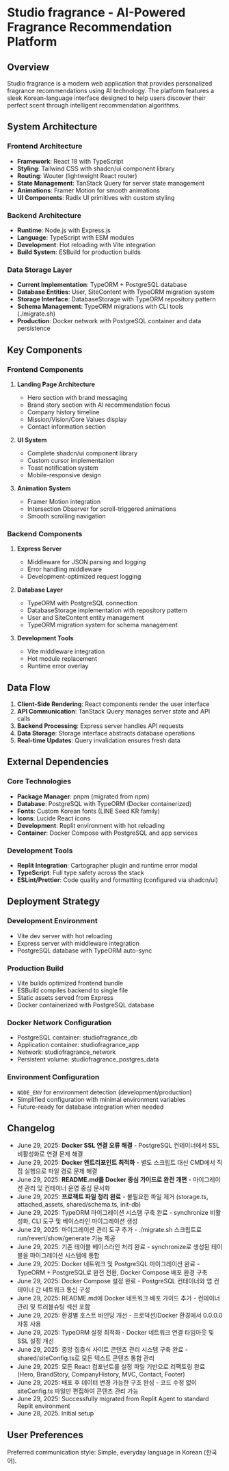 # Studio fragrance - AI-Powered Fragrance Recommendation Platform

## Overview

Studio fragrance is a modern web application that provides personalized fragrance recommendations using AI technology. The platform features a sleek Korean-language interface designed to help users discover their perfect scent through intelligent recommendation algorithms.

## System Architecture

### Frontend Architecture
- **Framework**: React 18 with TypeScript
- **Styling**: Tailwind CSS with shadcn/ui component library
- **Routing**: Wouter (lightweight React router)
- **State Management**: TanStack Query for server state management
- **Animations**: Framer Motion for smooth animations
- **UI Components**: Radix UI primitives with custom styling

### Backend Architecture
- **Runtime**: Node.js with Express.js
- **Language**: TypeScript with ESM modules
- **Development**: Hot reloading with Vite integration
- **Build System**: ESBuild for production builds

### Data Storage Layer
- **Current Implementation**: TypeORM + PostgreSQL database
- **Database Entities**: User, SiteContent with TypeORM migration system
- **Storage Interface**: DatabaseStorage with TypeORM repository pattern
- **Schema Management**: TypeORM migrations with CLI tools (./migrate.sh)
- **Production**: Docker network with PostgreSQL container and data persistence

## Key Components

### Frontend Components
1. **Landing Page Architecture**
   - Hero section with brand messaging
   - Brand story section with AI recommendation focus
   - Company history timeline
   - Mission/Vision/Core Values display
   - Contact information section

2. **UI System**
   - Complete shadcn/ui component library
   - Custom cursor implementation
   - Toast notification system
   - Mobile-responsive design

3. **Animation System**
   - Framer Motion integration
   - Intersection Observer for scroll-triggered animations
   - Smooth scrolling navigation

### Backend Components
1. **Express Server**
   - Middleware for JSON parsing and logging
   - Error handling middleware
   - Development-optimized request logging

2. **Database Layer**
   - TypeORM with PostgreSQL connection
   - DatabaseStorage implementation with repository pattern
   - User and SiteContent entity management
   - TypeORM migration system for schema management

3. **Development Tools**
   - Vite middleware integration
   - Hot module replacement
   - Runtime error overlay

## Data Flow

1. **Client-Side Rendering**: React components render the user interface
2. **API Communication**: TanStack Query manages server state and API calls
3. **Backend Processing**: Express server handles API requests
4. **Data Storage**: Storage interface abstracts database operations
5. **Real-time Updates**: Query invalidation ensures fresh data

## External Dependencies

### Core Technologies
- **Package Manager**: pnpm (migrated from npm)
- **Database**: PostgreSQL with TypeORM (Docker containerized)
- **Fonts**: Custom Korean fonts (LINE Seed KR family)
- **Icons**: Lucide React icons
- **Development**: Replit environment with hot reloading
- **Container**: Docker Compose with PostgreSQL and app services

### Development Tools
- **Replit Integration**: Cartographer plugin and runtime error modal
- **TypeScript**: Full type safety across the stack
- **ESLint/Prettier**: Code quality and formatting (configured via shadcn/ui)

## Deployment Strategy

### Development Environment
- Vite dev server with hot reloading
- Express server with middleware integration
- PostgreSQL database with TypeORM auto-sync

### Production Build
- Vite builds optimized frontend bundle
- ESBuild compiles backend to single file
- Static assets served from Express
- Docker containerized with PostgreSQL database

### Docker Network Configuration
- PostgreSQL container: studiofragrance_db
- Application container: studiofragrance_app
- Network: studiofragrance_network
- Persistent volume: studiofragrance_postgres_data

### Environment Configuration
- `NODE_ENV` for environment detection (development/production)
- Simplified configuration with minimal environment variables
- Future-ready for database integration when needed

## Changelog
- June 29, 2025: **Docker SSL 연결 오류 해결** - PostgreSQL 컨테이너에서 SSL 비활성화로 연결 문제 해결
- June 29, 2025: **Docker 엔트리포인트 최적화** - 별도 스크립트 대신 CMD에서 직접 실행으로 파일 경로 문제 해결
- June 29, 2025: **README.md를 Docker 중심 가이드로 완전 개편** - 마이그레이션 관리 및 컨테이너 운영 중심 문서화
- June 29, 2025: **프로젝트 파일 정리 완료** - 불필요한 파일 제거 (storage.ts, attached_assets, shared/schema.ts, init-db)
- June 29, 2025: TypeORM 마이그레이션 시스템 구축 완료 - synchronize 비활성화, CLI 도구 및 베이스라인 마이그레이션 생성
- June 29, 2025: 마이그레이션 관리 도구 추가 - ./migrate.sh 스크립트로 run/revert/show/generate 기능 제공
- June 29, 2025: 기존 테이블 베이스라인 처리 완료 - synchronize로 생성된 테이블을 마이그레이션 시스템에 통합
- June 29, 2025: Docker 네트워크 및 PostgreSQL 마이그레이션 완료 - TypeORM + PostgreSQL로 완전 전환, Docker Compose 배포 환경 구축
- June 29, 2025: Docker Compose 설정 완료 - PostgreSQL 컨테이너와 앱 컨테이너 간 네트워크 통신 구성
- June 29, 2025: README.md에 Docker 네트워크 배포 가이드 추가 - 컨테이너 관리 및 트러블슈팅 섹션 포함
- June 29, 2025: 환경별 호스트 바인딩 개선 - 프로덕션/Docker 환경에서 0.0.0.0 자동 사용
- June 29, 2025: TypeORM 설정 최적화 - Docker 네트워크 연결 타임아웃 및 SSL 설정 개선
- June 29, 2025: 중앙 집중식 사이트 콘텐츠 관리 시스템 구축 완료 - shared/siteConfig.ts로 모든 텍스트 콘텐츠 통합 관리
- June 29, 2025: 모든 React 컴포넌트를 설정 파일 기반으로 리팩토링 완료 (Hero, BrandStory, CompanyHistory, MVC, Contact, Footer)
- June 29, 2025: 배포 후 데이터 변경 가능한 구조 완성 - 코드 수정 없이 siteConfig.ts 파일만 편집하여 콘텐츠 관리 가능
- June 29, 2025: Successfully migrated from Replit Agent to standard Replit environment
- June 28, 2025. Initial setup

## User Preferences

Preferred communication style: Simple, everyday language in Korean (한국어).
